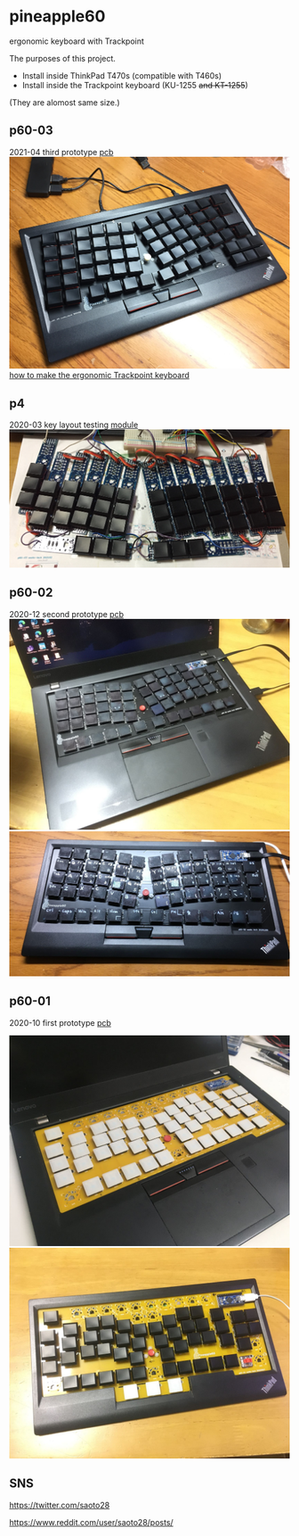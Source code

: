 # pineapple60
ergonomic keyboard with Trackpoint

The purposes of this project.
- Install inside ThinkPad T470s (compatible with T460s)
- Install inside the Trackpoint keyboard (KU-1255 ~~and KT-1255~~)

(They are alomost same size.)

## p60-03
2021-04 third prototype [pcb](p60-03/README.md)
![on Trackpoint keyboard](p60-03/Trackpoint_keyboard_p60-03.jpg)
[how to make the ergonomic Trackpoint keyboard](how_to_make_ergonomic_trackpoint_keyboard.md)



## p4
2020-03 key layout testing [module](p4/README.md)
![favorite](p4/p4_20210411.jpg)

## p60-02
2020-12 second prototype [pcb](p60-02/README.md)
![on Thinkpad T470s](p60-02/Thinkpad_T470s.jpg)
![on Trackpoint keyboard](p60-02/Trackpoint_keyboard_p60_2.jpg)

## p60-01
2020-10 first prototype [pcb](p60-01/README.md)

![on Thinkpad T470s](p60-01/Thinkpad_T470s.jpg)
![on Trackpoint keyboard](p60-01/Trackpoint_keyboard.jpg)

## SNS
https://twitter.com/saoto28

https://www.reddit.com/user/saoto28/posts/